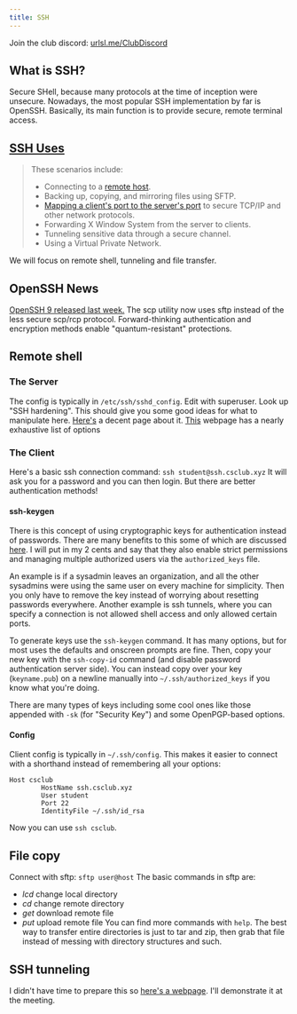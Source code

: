 ```yaml
---
title: SSH
---
```

Join the club discord:
[urlsl.me/ClubDiscord](https://urlsl.me/ClubDiscord)
## What is SSH?
Secure SHell, because many protocols at the time of inception were unsecure. Nowadays, the most popular SSH implementation by far is OpenSSH. Basically, its main function is to provide secure, remote terminal access.
## [SSH Uses](https://phoenixnap.com/kb/what-is-ssh)
> These scenarios include:
> - Connecting to a [remote host](https://phoenixnap.com/blog/secure-remote-access-best-practices).
> - Backing up, copying, and mirroring files using SFTP.
> - [Mapping a client's port to the server's port](https://phoenixnap.com/kb/ssh-port-forwarding) to secure TCP/IP and other network protocols.
> - Forwarding X Window System from the server to clients.
> - Tunneling sensitive data through a secure channel.
> - Using a Virtual Private Network.

We will focus on remote shell, tunneling and file transfer.
## OpenSSH News
[OpenSSH 9 released last week.](https://www.linuxadictos.com/en/openssh-9-0-arrives-with-sftp-instead-of-scp-improvements-and-more.html)
The scp utility now uses sftp instead of the less secure scp/rcp protocol.
Forward-thinking authentication and encryption methods enable "quantum-resistant" protections.
## Remote shell
### The Server
The config is typically in `/etc/ssh/sshd_config`. Edit with superuser.
Look up "SSH hardening". This should give you some good ideas for what to manipulate here. [Here's](https://node-security.com/posts/ssh-server-hardening/) a decent page about it. 
[This](https://www.ssh.com/academy/ssh/sshd_config) webpage has a nearly exhaustive list of options
### The Client
Here's a basic ssh connection command:
`ssh student@ssh.csclub.xyz`
It will ask you for a password and you can then login.
But there are better authentication methods!

#### ssh-keygen
There is this concept of using cryptographic keys for authentication instead of passwords. There are many benefits to this some of which are discussed [here](https://security.stackexchange.com/questions/69407/why-is-using-an-ssh-key-more-secure-than-using-passwords). I will put in my 2 cents and say that they also enable strict permissions and managing multiple authorized users via the `authorized_keys` file.

An example is if a sysadmin leaves an organization, and all the other sysadmins were using the same user on every machine for simplicity. Then you only have to remove the key instead of worrying about resetting passwords everywhere.
Another example is ssh tunnels, where you can specify a connection is not allowed shell access and only allowed certain ports.

To generate keys use the `ssh-keygen` command. It has many options, but for most uses the defaults and onscreen prompts are fine.
Then, copy your new key with the `ssh-copy-id` command (and disable password authentication server side). You can instead copy over your key (`keyname.pub`) on a newline manually into `~/.ssh/authorized_keys` if you know what you're doing.

There are many types of keys including some cool ones like those appended with `-sk` (for "Security Key") and some OpenPGP-based options.

#### Config
Client config is typically in `~/.ssh/config`. This makes it easier to connect with a shorthand instead of remembering all your options:
```
Host csclub
        HostName ssh.csclub.xyz
        User student
        Port 22
        IdentityFile ~/.ssh/id_rsa
```
Now you can use `ssh csclub`.

## File copy
Connect with sftp:
`sftp user@host`
The basic commands in sftp are:
- *lcd* change local directory
- *cd* change remote directory
- *get* download remote file
- *put* upload remote file
You can find more commands with `help`.
The best way to transfer entire directories is just to tar and zip, then grab that file instead of messing with directory structures and such.
## SSH tunneling
I didn't have time to prepare this so [here's a webpage](https://www.ssh.com/academy/ssh/tunneling). I'll demonstrate it at the meeting.